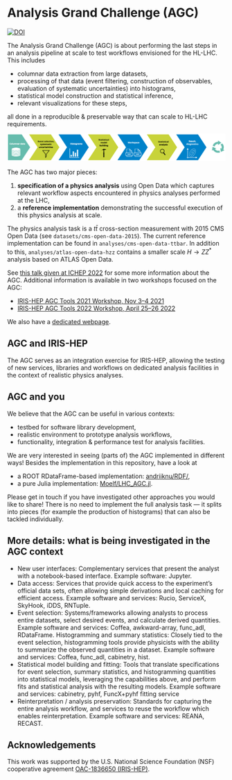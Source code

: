 # Analysis Grand Challenge (AGC)

[![DOI](https://zenodo.org/badge/DOI/10.5281/zenodo.7274936.svg)](https://doi.org/10.5281/zenodo.7274936)

The Analysis Grand Challenge (AGC) is about performing the last steps in an analysis pipeline at scale to test workflows envisioned for the HL-LHC.
This includes

- columnar data extraction from large datasets,
- processing of that data (event filtering, construction of observables, evaluation of systematic uncertainties) into histograms,
- statistical model construction and statistical inference,
- relevant visualizations for these steps,

all done in a reproducible & preservable way that can scale to HL-LHC requirements.

<div align="center"><img src="docs/pipeline.png" alt="analysis pipeline"></div>

The AGC has two major pieces:

1) **specification of a physics analysis** using Open Data which captures relevant workflow aspects encountered in physics analyses performed at the LHC,
2) a **reference implementation** demonstrating the successful execution of this physics analysis at scale.

The physics analysis task is a $t\bar{t}$ cross-section measurement with 2015 CMS Open Data (see `datasets/cms-open-data-2015`).
The current reference implementation can be found in `analyses/cms-open-data-ttbar`.
In addition to this, `analyses/atlas-open-data-hzz` contains a smaller scale $H\rightarrow ZZ^*$ analysis based on ATLAS Open Data.

See [this talk given at ICHEP 2022](https://agenda.infn.it/event/28874/contributions/169204/attachments/94615/129603/20220709_AGC_ICHEP.pdf) for some more information about the AGC.
Additional information is available in two workshops focused on the AGC:

- [IRIS-HEP AGC Tools 2021 Workshop, Nov 3–4 2021](https://indico.cern.ch/e/agc-tools-workshop)
- [IRIS-HEP AGC Tools 2022 Workshop, April 25–26 2022](https://indico.cern.ch/e/agc-tools-2)

We also have a [dedicated webpage](https://iris-hep.org/grand-challenges.html).

## AGC and IRIS-HEP

The AGC serves as an integration exercise for IRIS-HEP, allowing the testing of new services, libraries and workflows on dedicated analysis facilities in the context of realistic physics analyses.

## AGC and you

We believe that the AGC can be useful in various contexts:

- testbed for software library development,
- realistic environment to prototype analysis workflows,
- functionality, integration & performance test for analysis facilities.

We are very interested in seeing (parts of) the AGC implemented in different ways!
Besides the implementation in this repository, have a look at

- a ROOT RDataFrame-based implementation: [andriiknu/RDF/](https://github.com/andriiknu/RDF/),
- a pure Julia implementation: [Moelf/LHC_AGC.jl](https://github.com/Moelf/LHC_AGC.jl).

Please get in touch if you have investigated other approaches you would like to share!
There is no need to implement the full analysis task — it splits into pieces (for example the production of histograms) that can also be tackled individually.

## More details: what is being investigated in the AGC context

- New user interfaces: Complementary services that present the analyst with a notebook-based interface.  Example software: Jupyter.
- Data access: Services that provide quick access to the experiment’s official data sets, often allowing simple derivations and local caching for efficient access.  Example software and services: Rucio, ServiceX, SkyHook, iDDS, RNTuple.
- Event selection: Systems/frameworks allowing analysts to process entire datasets, select desired events, and calculate derived quantities.  Example software and services: Coffea, awkward-array, func_adl, RDataFrame.
Histogramming and summary statistics: Closely tied to the event selection, histogramming tools provide physicists with the ability to summarize the observed quantities in a dataset.  Example software and services: Coffea, func_adl, cabinetry, hist.
- Statistical model building and fitting: Tools that translate specifications for event selection, summary statistics, and histogramming quantities into statistical models, leveraging the capabilities above, and perform fits and statistical analysis with the resulting models.  Example software and services: cabinetry, pyhf, FuncX+pyhf fitting service
- Reinterpretation / analysis preservation:  Standards for capturing the entire analysis workflow, and services to reuse the workflow which enables reinterpretation.  Example software and services: REANA, RECAST.

## Acknowledgements

This work was supported by the U.S. National Science Foundation (NSF) cooperative agreement [OAC-1836650 (IRIS-HEP)](https://nsf.gov/awardsearch/showAward?AWD_ID=1836650).
